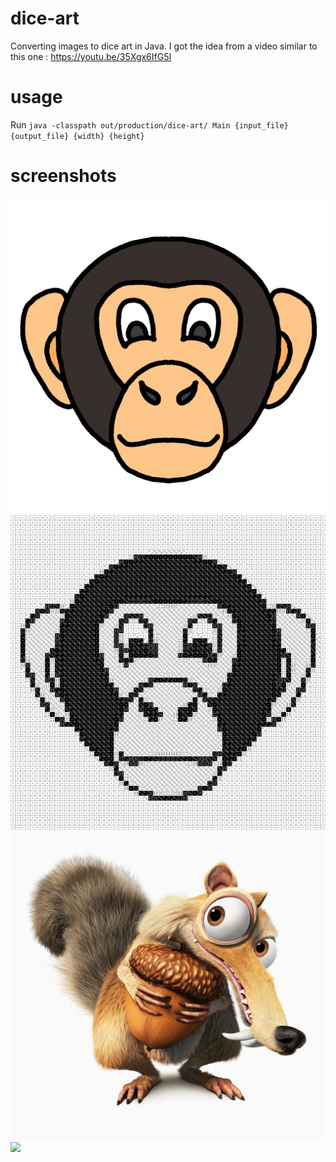 # dice-art
Converting images to dice art in Java. 
I got the idea from a video similar to this one : https://youtu.be/35Xgx6IfG5I 

# usage
Run `java -classpath out/production/dice-art/ Main {input_file} {output_file} {width} {height}`

# screenshots
![](images/monkey.jpg)
![](images/monkeyArtNew.png)
![](images/scart.jpg)
![](images/scartArtDouble.png)
